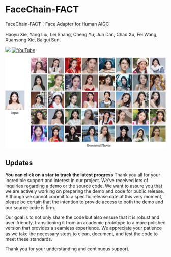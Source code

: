 # FaceChain-FACT
FaceChain-FACT：Face Adapter for Human AIGC

Haoyu Xie, Yang Liu, Lei Shang, Cheng Yu, Jun Dan, Chao Xu, Fei Wang, Xuansong Xie, Baigui Sun.

<a href='https://facechain-fact.github.io/'><img src='https://img.shields.io/badge/Project-Page-Green'></a>  [![YouTube](https://badges.aleen42.com/src/youtube.svg)](https://youtu.be/DHqEl0qwi-M?si=y6VpInXdhIX0HpbI)

![Teaser Image](fact_cover.png "Teaser")

## Updates
**You can click on a star to track the latest progress**
Thank you all for your incredible support and interest in our project. We've received lots of  inquiries regarding  a demo or the source code. We want to assure you that we are actively working on preparing the demo and code for public release.  Although we cannot commit to a specific release date at this very moment, please be certain that the intention to provide access to both the demo and our source code is firm. 

Our goal is to not only share the code but also ensure that it is robust and user-friendly, transitioning it from an academic prototype to a more polished version that provides a seamless experience. We appreciate your patience as we take the necessary steps to clean, document, and test the code to meet these standards.  

Thank you for your understanding and continuous support.  
